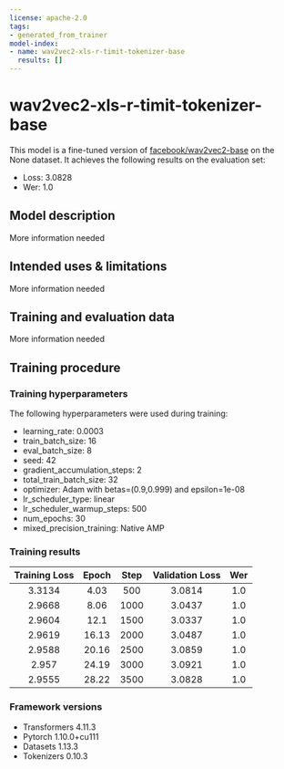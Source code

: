 ```yaml
---
license: apache-2.0
tags:
- generated_from_trainer
model-index:
- name: wav2vec2-xls-r-timit-tokenizer-base
  results: []
---
```


<!-- This model card has been generated automatically according to the information the Trainer had access to. You
should probably proofread and complete it, then remove this comment. -->

# wav2vec2-xls-r-timit-tokenizer-base

This model is a fine-tuned version of [facebook/wav2vec2-base](https://huggingface.co/facebook/wav2vec2-base) on the None dataset.
It achieves the following results on the evaluation set:
- Loss: 3.0828
- Wer: 1.0

## Model description

More information needed

## Intended uses & limitations

More information needed

## Training and evaluation data

More information needed

## Training procedure

### Training hyperparameters

The following hyperparameters were used during training:
- learning_rate: 0.0003
- train_batch_size: 16
- eval_batch_size: 8
- seed: 42
- gradient_accumulation_steps: 2
- total_train_batch_size: 32
- optimizer: Adam with betas=(0.9,0.999) and epsilon=1e-08
- lr_scheduler_type: linear
- lr_scheduler_warmup_steps: 500
- num_epochs: 30
- mixed_precision_training: Native AMP

### Training results

| Training Loss | Epoch | Step | Validation Loss | Wer |
|:-------------:|:-----:|:----:|:---------------:|:---:|
| 3.3134        | 4.03  | 500  | 3.0814          | 1.0 |
| 2.9668        | 8.06  | 1000 | 3.0437          | 1.0 |
| 2.9604        | 12.1  | 1500 | 3.0337          | 1.0 |
| 2.9619        | 16.13 | 2000 | 3.0487          | 1.0 |
| 2.9588        | 20.16 | 2500 | 3.0859          | 1.0 |
| 2.957         | 24.19 | 3000 | 3.0921          | 1.0 |
| 2.9555        | 28.22 | 3500 | 3.0828          | 1.0 |


### Framework versions

- Transformers 4.11.3
- Pytorch 1.10.0+cu111
- Datasets 1.13.3
- Tokenizers 0.10.3
